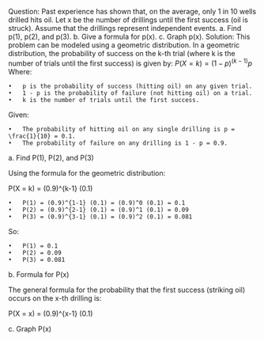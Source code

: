 Question:
Past experience has shown that, on the average, only 1 in 10 wells drilled hits oil. 
Let x be the number of drillings until the first success (oil is struck). 
Assume that the drillings represent independent events.
a. Find p(1), p(2), and p(3).
b. Give a formula for p(x).
c. Graph p(x).
Solution:
This problem can be modeled using a geometric distribution. 
In a geometric distribution, the probability of success on the k-th trial 
(where k is the number of trials until the first success) is given by:
$P(X=k)=(1-p)^{(k-1)}p$
Where:

	•	p is the probability of success (hitting oil) on any given trial.
	•	1 - p is the probability of failure (not hitting oil) on a trial.
	•	k is the number of trials until the first success.

Given:

	•	The probability of hitting oil on any single drilling is p = \frac{1}{10} = 0.1.
	•	The probability of failure on any drilling is 1 - p = 0.9.

a. Find P(1), P(2), and P(3)

Using the formula for the geometric distribution:


P(X = k) = (0.9)^{k-1} (0.1)


	•	P(1) = (0.9)^{1-1} (0.1) = (0.9)^0 (0.1) = 0.1
	•	P(2) = (0.9)^{2-1} (0.1) = (0.9)^1 (0.1) = 0.09
	•	P(3) = (0.9)^{3-1} (0.1) = (0.9)^2 (0.1) = 0.081

So:

	•	P(1) = 0.1
	•	P(2) = 0.09
	•	P(3) = 0.081
b. Formula for P(x)

The general formula for the probability that the first success (striking oil) 
occurs on the x-th drilling is:

P(X = x) = (0.9)^{x-1} (0.1)

c. Graph P(x)


